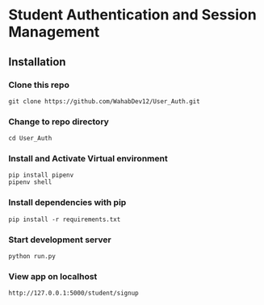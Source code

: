 # Student Authentication and Session Management


## Installation

### Clone this repo

```
git clone https://github.com/WahabDev12/User_Auth.git
```
### Change to repo directory

```
cd User_Auth
```
### Install and Activate Virtual environment
```
pip install pipenv
pipenv shell
```
### Install dependencies with pip
```
pip install -r requirements.txt
```

### Start development server
```
python run.py 
```

### View app on localhost
```
http://127.0.0.1:5000/student/signup
```


